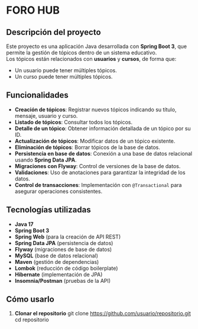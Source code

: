 # FORO HUB

## Descripción del proyecto
Este proyecto es una aplicación Java desarrollada con **Spring Boot 3**, que permite la gestión de tópicos dentro de un sistema educativo.  
Los tópicos están relacionados con **usuarios** y **cursos**, de forma que:
- Un usuario puede tener múltiples tópicos.
- Un curso puede tener múltiples tópicos.

## Funcionalidades
- **Creación de tópicos**: Registrar nuevos tópicos indicando su título, mensaje, usuario y curso.
- **Listado de tópicos**: Consultar todos los tópicos.
- **Detalle de un tópico**: Obtener información detallada de un tópico por su ID.
- **Actualización de tópicos**: Modificar datos de un tópico existente.
- **Eliminación de tópicos**: Borrar tópicos de la base de datos.
- **Persistencia en base de datos**: Conexión a una base de datos relacional usando **Spring Data JPA**.
- **Migraciones con Flyway**: Control de versiones de la base de datos.
- **Validaciones**: Uso de anotaciones para garantizar la integridad de los datos.
- **Control de transacciones**: Implementación con `@Transactional` para asegurar operaciones consistentes.

## Tecnologías utilizadas
- **Java 17**
- **Spring Boot 3**
- **Spring Web** (para la creación de API REST)
- **Spring Data JPA** (persistencia de datos)
- **Flyway** (migraciones de base de datos)
- **MySQL** (base de datos relacional)
- **Maven** (gestión de dependencias)
- **Lombok** (reducción de código boilerplate)
- **Hibernate** (implementación de JPA)
- **Insomnia/Postman** (pruebas de la API)

## Cómo usarlo
1. **Clonar el repositorio**
   git clone https://github.com/usuario/repositorio.git
   cd repositorio
